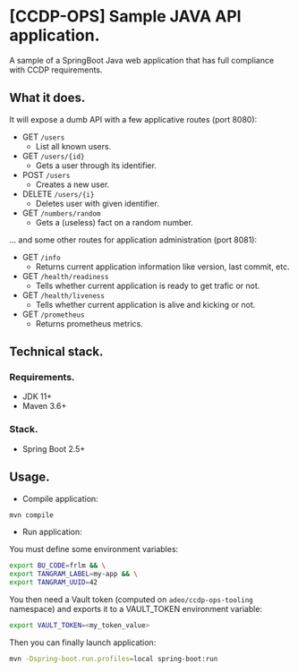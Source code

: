 # [CCDP-OPS] Sample JAVA API application.

A sample of a SpringBoot Java web application that has full compliance with CCDP requirements.

## What it does.

It will expose a dumb API with a few applicative routes (port 8080):

- GET `/users`
  - List all known users.
- GET `/users/{id}`
  - Gets a user through its identifier.
- POST `/users`
  - Creates a new user.
- DELETE `/users/{i}`
  - Deletes user with given identifier.
- GET `/numbers/random`
  - Gets a (useless) fact on a random number.

... and some other routes for application administration (port 8081):

- GET `/info`
  - Returns current application information like version, last commit, etc.
- GET `/health/readiness`
  - Tells whether current application is ready to get trafic or not.
- GET `/health/liveness`
  - Tells whether current application is alive and kicking or not.
- GET `/prometheus`
  - Returns prometheus metrics.

## Technical stack.

### Requirements.

- JDK 11+
- Maven 3.6+

### Stack.

- Spring Boot 2.5+

## Usage.

- Compile application:
```bash
mvn compile
```

- Run application:

You must define some environment variables:

```bash
export BU_CODE=frlm && \
export TANGRAM_LABEL=my-app && \
export TANGRAM_UUID=42
```

You then need a Vault token (computed on `adeo/ccdp-ops-tooling` namespace) and exports it to a VAULT_TOKEN environment variable:

```bash
export VAULT_TOKEN=<my_token_value>
```

Then you can finally launch application:

```bash
mvn -Dspring-boot.run.profiles=local spring-boot:run
```
